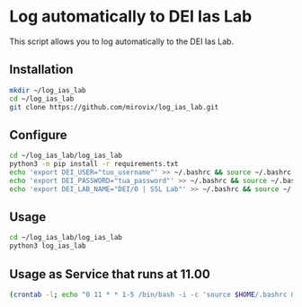 # Log automatically to DEI Ias Lab

This script allows you to log automatically to the DEI Ias Lab.

## Installation
```bash
mkdir ~/log_ias_lab
cd ~/log_ias_lab
git clone https://github.com/mirovix/log_ias_lab.git
```

## Configure
```bash
cd ~/log_ias_lab/log_ias_lab
python3 -m pip install -r requirements.txt
echo 'export DEI_USER="tuo_username"' >> ~/.bashrc && source ~/.bashrc
echo 'export DEI_PASSWORD="tua_password"' >> ~/.bashrc && source ~/.bashrc
echo 'export DEI_LAB_NAME="DEI/O | SSL Lab"' >> ~/.bashrc && source ~/.bashrc
```

## Usage
```bash
cd ~/log_ias_lab/log_ias_lab
python3 log_ias_lab
```

## Usage as Service that runs at 11.00
```bash
(crontab -l; echo "0 11 * * 1-5 /bin/bash -i -c 'source $HOME/.bashrc && cd $HOME/log_ias_lab/ && python3 log_ias_lab >> $HOME/log_ias_lab.log 2>&1'") | crontab -
```
